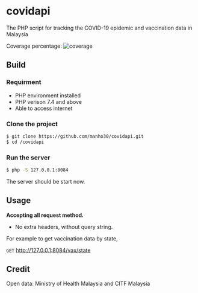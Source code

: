 # covidapi

The PHP script for tracking the COVID-19 epidemic and vaccination data in Malaysia

Coverage percentage: ![coverage](https://img.shields.io/badge/coverage-42%25-green)


## Build


### Requirment
- PHP environment installed
- PHP verison 7.4 and above
- Able to access internet

### Clone the project

```bash
$ git clone https://github.com/manho30/covidapi.git
$ cd /covidapi
```

### Run the server

``` bash
$ php -S 127.0.0.1:8084
```
The server should be start now.

## Usage

**Accepting all request method.**

- No extra headers, without query string.

For example to get vaccination data by state,

`GET` http://127.0.0.1:8084/vax/state


## Credit
Open data: Ministry of Health Malaysia and CITF Malaysia
